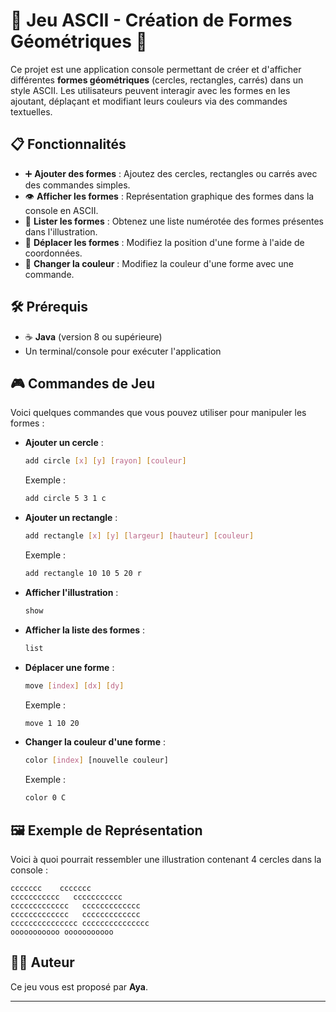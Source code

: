 
# 🎨 Jeu ASCII - Création de Formes Géométriques 🎨

Ce projet est une application console permettant de créer et d'afficher différentes **formes géométriques** (cercles, rectangles, carrés) dans un style ASCII. Les utilisateurs peuvent interagir avec les formes en les ajoutant, déplaçant et modifiant leurs couleurs via des commandes textuelles.

## 📋 Fonctionnalités

- ➕ **Ajouter des formes** : Ajoutez des cercles, rectangles ou carrés avec des commandes simples.
- 👁️ **Afficher les formes** : Représentation graphique des formes dans la console en ASCII.
- 📜 **Lister les formes** : Obtenez une liste numérotée des formes présentes dans l'illustration.
- 🔀 **Déplacer les formes** : Modifiez la position d'une forme à l'aide de coordonnées.
- 🎨 **Changer la couleur** : Modifiez la couleur d'une forme avec une commande.

## 🛠️ Prérequis

- ☕ **Java** (version 8 ou supérieure)
- Un terminal/console pour exécuter l'application

## 🎮 Commandes de Jeu

Voici quelques commandes que vous pouvez utiliser pour manipuler les formes :

- **Ajouter un cercle** :  
  ```bash
  add circle [x] [y] [rayon] [couleur]
  ```
  Exemple :  
  ```bash
  add circle 5 3 1 c
  ```
  
- **Ajouter un rectangle** :  
  ```bash
  add rectangle [x] [y] [largeur] [hauteur] [couleur]
  ```
  Exemple :  
  ```bash
  add rectangle 10 10 5 20 r
  ```

- **Afficher l'illustration** :  
  ```bash
  show
  ```

- **Afficher la liste des formes** :  
  ```bash
  list
  ```

- **Déplacer une forme** :  
  ```bash
  move [index] [dx] [dy]
  ```
  Exemple :  
  ```bash
  move 1 10 20
  ```

- **Changer la couleur d'une forme** :  
  ```bash
  color [index] [nouvelle couleur]
  ```
  Exemple :  
  ```bash
  color 0 C
  ```

## 🖼️ Exemple de Représentation

Voici à quoi pourrait ressembler une illustration contenant 4 cercles dans la console :

```
ccccccc    ccccccc
ccccccccccc   ccccccccccc
ccccccccccccc   ccccccccccccc
ccccccccccccc   ccccccccccccc
ccccccccccccccc ccccccccccccccc
ooooooooooo ooooooooooo
```

## 👩‍💻 Auteur

Ce jeu vous est proposé par **Aya**.

---


